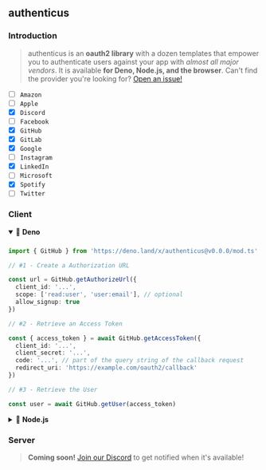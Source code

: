 ## authenticus

### Introduction

> authenticus is an **oauth2 library** with a dozen templates that empower you
> to authenticate users against your app with _almost all major vendors_. It is
> available **for Deno, Node.js, and the browser**. Can't find the provider
> you're looking for?
> [Open an issue!](https://github.com/azurystudio/authenticus/issues/new/choose)

- [ ] `Amazon`
- [ ] `Apple`
- [x] `Discord`
- [ ] `Facebook`
- [x] `GitHub`
- [x] `GitLab`
- [x] `Google`
- [ ] `Instagram`
- [x] `LinkedIn`
- [ ] `Microsoft`
- [x] `Spotify`
- [ ] `Twitter`

### Client

<details open>
  <summary>🦕 <b>Deno</b></summary>

### 

```ts
import { GitHub } from 'https://deno.land/x/authenticus@v0.0.0/mod.ts'

// #1 - Create a Authorization URL

const url = GitHub.getAuthorizeUrl({
  client_id: '...',
  scope: ['read:user', 'user:email'], // optional
  allow_signup: true
})

// #2 - Retrieve an Access Token

const { access_token } = await GitHub.getAccessToken({
  client_id: '...',
  client_secret: '...',
  code: '...', // part of the query string of the callback request
  redirect_uri: 'https://example.com/oauth2/callback'
})

// #3 - Retrieve the User

const user = await GitHub.getUser(access_token)
```

</details>

<details>
  <summary>🐢 <b>Node.js</b></summary>

### 

```bash
npm i authenticus
```

```ts
import { GitHub } from 'authenticus'

// #1 - Create a Authorization URL

const url = GitHub.getAuthorizeUrl({
  client_id: '...',
  scope: ['read:user', 'user:email'], // optional
  allow_signup: true
})

// #2 - Retrieve an Access Token

const { access_token } = await GitHub.getAccessToken({
  client_id: '...',
  client_secret: '...',
  code: '...', // part of the query string of the callback request
  redirect_uri: 'https://example.com/oauth2/callback'
})

// #3 - Retrieve the User

const user = await GitHub.getUser(access_token)
```

</details>

### Server

> **Coming soon!** [Join our Discord](https://discord.gg/hrvetU2cJZ) to get notified when it's available!
